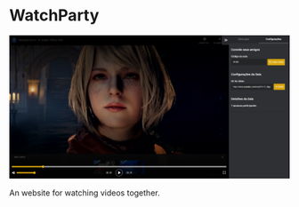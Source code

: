 # WatchParty

![screenshot](https://github.com/ramonrpa/watch-party/raw/master/screenshots/screenshot_1.png)

An website for watching videos together.
